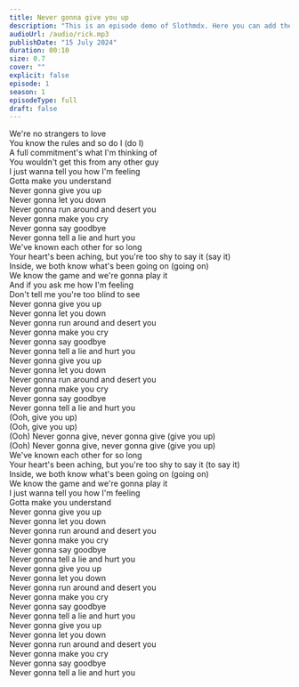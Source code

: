 ```yaml
---
title: Never gonna give you up
description: "This is an episode demo of Slothmdx. Here you can add the description of your episode."
audioUrl: /audio/rick.mp3
publishDate: "15 July 2024"
duration: 00:10
size: 0.7
cover: ""
explicit: false
episode: 1
season: 1
episodeType: full
draft: false
---
```


We're no strangers to love  
You know the rules and so do I (do I)  
A full commitment's what I'm thinking of  
You wouldn't get this from any other guy  
I just wanna tell you how I'm feeling  
Gotta make you understand  
Never gonna give you up  
Never gonna let you down  
Never gonna run around and desert you  
Never gonna make you cry  
Never gonna say goodbye  
Never gonna tell a lie and hurt you  
We've known each other for so long  
Your heart's been aching, but you're too shy to say it (say it)  
Inside, we both know what's been going on (going on)  
We know the game and we're gonna play it  
And if you ask me how I'm feeling  
Don't tell me you're too blind to see  
Never gonna give you up  
Never gonna let you down  
Never gonna run around and desert you  
Never gonna make you cry  
Never gonna say goodbye  
Never gonna tell a lie and hurt you  
Never gonna give you up  
Never gonna let you down  
Never gonna run around and desert you  
Never gonna make you cry  
Never gonna say goodbye  
Never gonna tell a lie and hurt you  
(Ooh, give you up)  
(Ooh, give you up)  
(Ooh) Never gonna give, never gonna give (give you up)  
(Ooh) Never gonna give, never gonna give (give you up)  
We've known each other for so long  
Your heart's been aching, but you're too shy to say it (to say it)  
Inside, we both know what's been going on (going on)  
We know the game and we're gonna play it  
I just wanna tell you how I'm feeling  
Gotta make you understand  
Never gonna give you up  
Never gonna let you down  
Never gonna run around and desert you  
Never gonna make you cry  
Never gonna say goodbye  
Never gonna tell a lie and hurt you  
Never gonna give you up  
Never gonna let you down  
Never gonna run around and desert you  
Never gonna make you cry  
Never gonna say goodbye  
Never gonna tell a lie and hurt you  
Never gonna give you up  
Never gonna let you down  
Never gonna run around and desert you  
Never gonna make you cry  
Never gonna say goodbye  
Never gonna tell a lie and hurt you  
